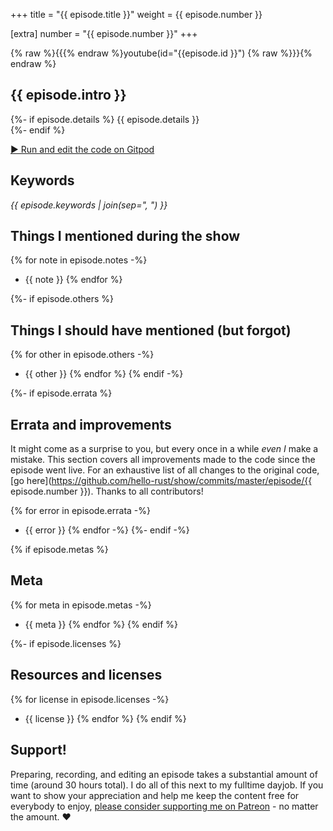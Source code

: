+++
title = "{{ episode.title }}"
weight = {{ episode.number }}

[extra]
number = "{{ episode.number }}"
+++

{% raw %}{{{% endraw %}youtube(id="{{episode.id }}") {% raw %}}}{% endraw %}

## {{ episode.intro }}  

{%- if episode.details %}
{{ episode.details }}  
{%- endif %}

<!-- more -->

<a target="_blank" class="button"
href="https://gitpod.io/#https://github.com/hello-rust/show/tree/master/episode/{{episode.number}}">&#x25b6;
Run and edit the code on Gitpod</a>

## Keywords

*{{ episode.keywords | join(sep=", ") }}*

## Things I mentioned during the show

{% for note in episode.notes -%}
* {{ note }}
{% endfor %}

{%- if episode.others %}
## Things I should have mentioned (but forgot)

{% for other in episode.others -%}
* {{ other }}
{% endfor %}
{% endif -%}

{%- if episode.errata %}
## Errata and improvements

It might come as a surprise to you, but every once in a while *even I* make a mistake. This section covers all improvements made to the code since the episode went live. For an exhaustive list of all changes to the original code, [go here](https://github.com/hello-rust/show/commits/master/episode/{{ episode.number }}). Thanks to all contributors!

{% for error in episode.errata -%}
* {{ error }}
{% endfor -%}
{%- endif -%}

{% if episode.metas %}
## Meta

{% for meta in episode.metas -%}
* {{ meta }}
{% endfor %}
{% endif %}

{%- if episode.licenses %}
## Resources and licenses

{% for license in episode.licenses -%}
* {{ license }}
{% endfor %}
{% endif %}

## Support!

Preparing, recording, and editing an episode takes a substantial amount of time
(around 30 hours total). I do all of this next to my fulltime dayjob.
If you want to show your appreciation and help me keep the content free
for everybody to enjoy, [please consider supporting me on
Patreon](https://www.patreon.com/bePatron?c=1568097) - no matter the amount. ❤️
